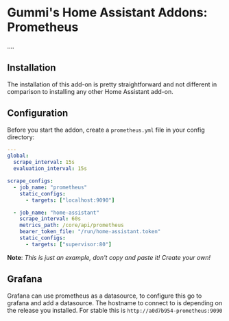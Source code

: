# Gummi's Home Assistant Addons: Prometheus

....

## Installation

The installation of this add-on is pretty straightforward and not different in comparison to
installing any other Home Assistant add-on.

## Configuration

Before you start the addon, create a `prometheus.yml` file in your config directory:

```yaml
---
global:
  scrape_interval: 15s
  evaluation_interval: 15s

scrape_configs:
  - job_name: "prometheus"
    static_configs:
      - targets: ["localhost:9090"]

  - job_name: "home-assistant"
    scrape_interval: 60s
    metrics_path: /core/api/prometheus
    bearer_token_file: "/run/home-assistant.token"
    static_configs:
      - targets: ["supervisor:80"]
```

**Note**: _This is just an example, don't copy and paste it! Create your own!_

## Grafana

Grafana can use prometheus as a datasource, to configure this go to grafana and add a
datasource. The hostname to connect to is depending on the release you installed. For stable
this is `http://a0d7b954-prometheus:9090`
